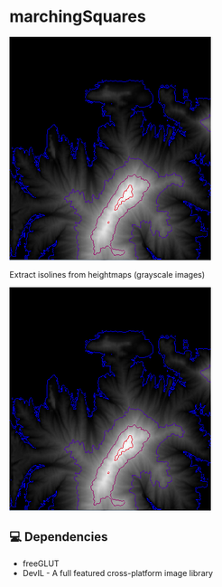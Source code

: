# marchingSquares

<img src="ms_demo.png" alt="Demo">

Extract isolines from heightmaps (grayscale images)

<img src="ms_demo.png" alt="Demo">

## 💻 Dependencies

* freeGLUT
* DevIL - A full featured cross-platform image library

